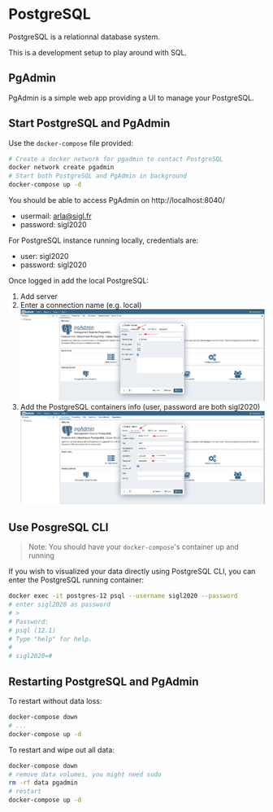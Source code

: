 # PostgreSQL

PostgreSQL is a relationnal database system.

This is a development setup to play around with SQL.

## PgAdmin

PgAdmin is a simple web app providing a UI to manage your PostgreSQL.

## Start PostgreSQL and PgAdmin

Use the `docker-compose` file provided:

```bash
# Create a docker network for pgadmin to contact PostgreSQL
docker network create pgadmin
# Start both PostgreSQL and PgAdmin in background
docker-compose up -d
```

You should be able to access PgAdmin on http://localhost:8040/
- usermail: arla@sigl.fr
- password: sigl2020

For PostgreSQL instance running locally, credentials are:
- user: sigl2020
- password: sigl2020

Once logged in add the local PostgreSQL:
1. Add server
2. Enter a connection name (e.g. local)
![create-server](doc/create-server.png)
3. Add the PostgreSQL containers info (user, password are both sigl2020)
![create-server-connection](doc/create-server-connection.png)


## Use PosgreSQL CLI

> Note: You should have your `docker-compose`'s container up and running

If you wish to visualized your data directly using PostgreSQL CLI,
you can enter the PostgreSQL running container:

```bash
docker exec -it postgres-12 psql --username sigl2020 --password
# enter sigl2020 as password
# >
# Password: 
# psql (12.1)
# Type "help" for help.
# 
# sigl2020=# 
```

## Restarting PostgreSQL and PgAdmin

To restart without data loss:
```bash
docker-compose down
# ...
docker-compose up -d
```

To restart and wipe out all data:
```bash
docker-compose down
# remove data volumes, you might need sudo
rm -rf data pgadmin
# restart
docker-compose up -d
```
